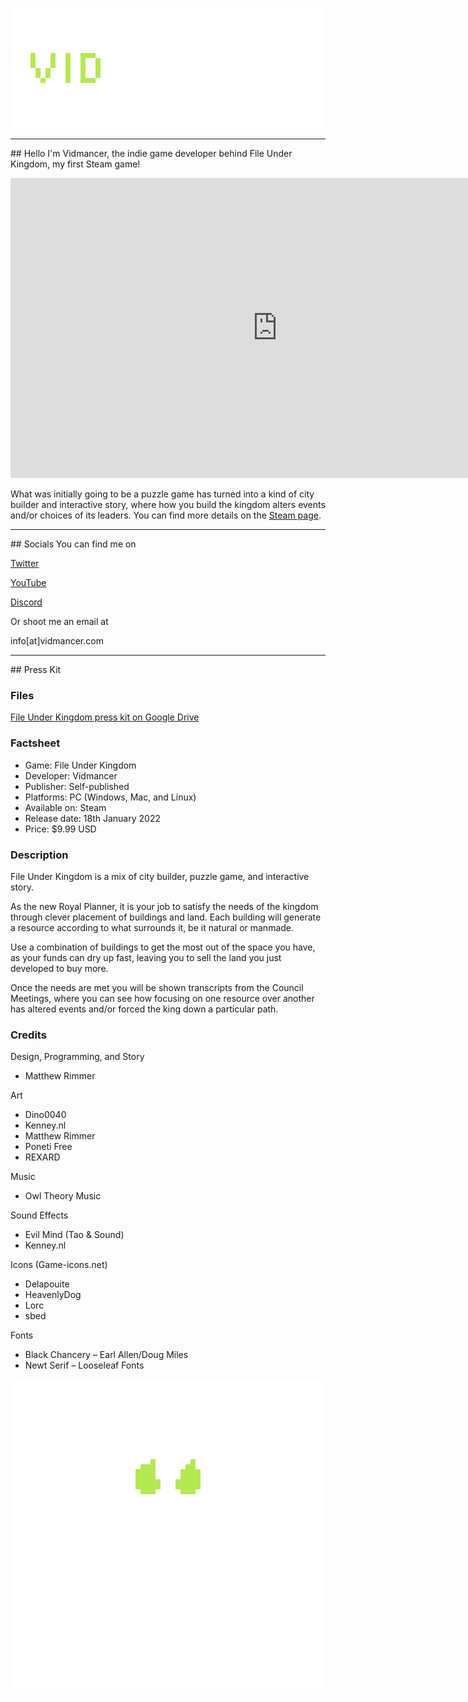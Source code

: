  <p align="center">
 <img src="assets/images/TextLogo3.png" alt="Image description">
 </p>

<hr>
## Hello
I'm Vidmancer, the indie game developer behind File Under Kingdom, my first Steam game!  

<p align="center">
<iframe width="853" height="480" src="https://www.youtube.com/embed/fAjBmZcs1X4" title="YouTube video player" frameborder="0" allow="accelerometer; autoplay; clipboard-write; encrypted-media; gyroscope; picture-in-picture" allowfullscreen></iframe>
</p>
  
What was initially going to be a puzzle game has turned into a kind of city builder and interactive story, where how you build the kingdom alters events and/or choices of its leaders. You can find more details on the [Steam page](https://store.steampowered.com/app/1851120/File_Under_Kingdom/).    
  
<hr>
## Socials
You can find me on

[Twitter](https://twitter.com/vidmancer)

[YouTube](https://www.youtube.com/channel/UCL1xD-gBE7MswqJX0s-bFpg)

[Discord](https://discord.gg/eBnHH4SKw5)

Or shoot me an email at 

info[at]vidmancer.com
<hr>
## Press Kit

<p>    </p>

### Files

[File Under Kingdom press kit on Google Drive](https://drive.google.com/drive/folders/11O4KLaO57R9sLQxYHMa5uz4x18Gj7rHy?usp=sharing)

### Factsheet
<ul>
    <li>Game: File Under Kingdom</li>
    <li>Developer: Vidmancer</li>
    <li>Publisher: Self-published</li>
    <li>Platforms: PC (Windows, Mac, and Linux)</li>
    <li>Available on: Steam</li>
    <li>Release date: 18th January 2022</li>
    <li>Price: $9.99 USD</li>
  </ul>
  
### Description
<p>File Under Kingdom is a mix of city builder, puzzle game, and interactive story.</p>

<p>As the new Royal Planner, it is your job to satisfy the needs of the kingdom through clever placement of buildings and land. Each building will generate a resource according to what surrounds it, be it natural or manmade.</p>

<p>Use a combination of buildings to get the most out of the space you have, as your funds can dry up fast, leaving you to sell the land you just developed to buy more.</p>

<p>Once the needs are met you will be shown transcripts from the Council Meetings, where you can see how focusing on one resource over another has altered events and/or forced the king down a particular path.</p>

### Credits
Design, Programming, and Story
<ul>
<li>Matthew Rimmer</li>
 </ul>
Art
<ul>
<li>Dino0040</li>
<li>Kenney.nl</li>
<li>Matthew Rimmer</li>
<li>Poneti Free</li>
<li>REXARD</li>
</ul>
Music
<ul>
<li>Owl Theory Music</li>
</ul>
Sound Effects
<ul>
<li>Evil Mind (Tao & Sound)</li>
<li>Kenney.nl</li>
</ul>
Icons (Game-icons.net)
<ul>
<li>Delapouite</li>
<li>HeavenlyDog</li>
<li>Lorc</li>
<li>sbed</li>
</ul>
Fonts
<ul>
<li>Black Chancery – Earl Allen/Doug Miles</li>
<li>Newt Serif – Looseleaf Fonts</li>
</ul>

<p align="center">
 <img src="assets/images/Draft4.gif" alt="Image description">
 </p>
